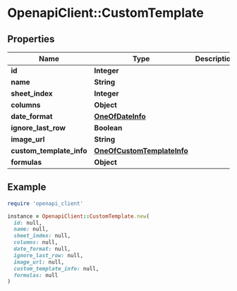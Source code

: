 # OpenapiClient::CustomTemplate

## Properties

| Name | Type | Description | Notes |
| ---- | ---- | ----------- | ----- |
| **id** | **Integer** |  | [optional] |
| **name** | **String** |  | [optional] |
| **sheet_index** | **Integer** |  | [optional] |
| **columns** | **Object** |  | [optional] |
| **date_format** | [**OneOfDateInfo**](OneOfDateInfo.md) |  | [optional] |
| **ignore_last_row** | **Boolean** |  | [optional] |
| **image_url** | **String** |  | [optional] |
| **custom_template_info** | [**OneOfCustomTemplateInfo**](OneOfCustomTemplateInfo.md) |  | [optional] |
| **formulas** | **Object** |  | [optional] |

## Example

```ruby
require 'openapi_client'

instance = OpenapiClient::CustomTemplate.new(
  id: null,
  name: null,
  sheet_index: null,
  columns: null,
  date_format: null,
  ignore_last_row: null,
  image_url: null,
  custom_template_info: null,
  formulas: null
)
```

